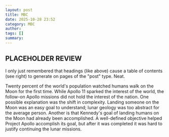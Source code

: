```yaml
---
layout: post
title: MBC
date: 2025-10-28 23:52
category: MBC
author: 
tags: []
summary: 
---
```


## PLACEHOLDER REVIEW

I only just remembered that headings (like above) cause a table of contents (see right) to generate on pages of the "post" type. Neat.

Twenty percent of the world's population watched humans walk on the Moon for the first time. While Apollo 11 sparked the interest of the world, the follow-on Apollo missions did not hold the interest of the nation. One possible explanation was the shift in complexity. Landing someone on the Moon was an easy goal to understand; lunar geology was too abstract for the average person. Another is that Kennedy's goal of landing humans on the Moon had already been accomplished. A well-defined objective helped Project Apollo accomplish its goal, but after it was completed it was hard to justify continuing the lunar missions.
